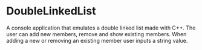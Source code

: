# DoubleLinkedList
A console application that emulates a double linked list made with C++. The user can add new members, remove and show existing members. When adding a new or removing an existing member user inputs a string value.

